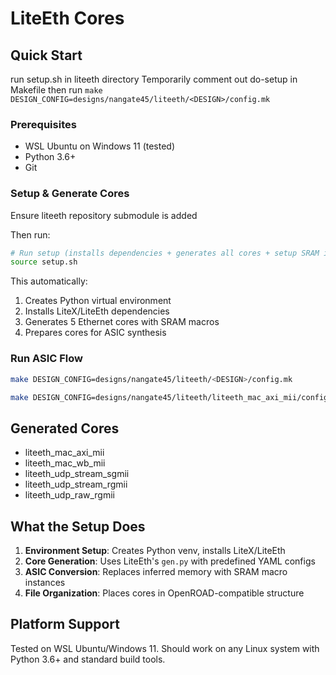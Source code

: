 # LiteEth Cores

## Quick Start

run setup.sh in liteeth directory
Temporarily comment out do-setup in Makefile
then run
`make DESIGN_CONFIG=designs/nangate45/liteeth/<DESIGN>/config.mk`


### Prerequisites
- WSL Ubuntu on Windows 11 (tested)
- Python 3.6+
- Git

### Setup & Generate Cores

Ensure liteeth repository submodule is added

Then run:
```bash
# Run setup (installs dependencies + generates all cores + setup SRAM instances)
source setup.sh
```

This automatically:
1. Creates Python virtual environment
2. Installs LiteX/LiteEth dependencies
3. Generates 5 Ethernet cores with SRAM macros
4. Prepares cores for ASIC synthesis

### Run ASIC Flow
```bash
make DESIGN_CONFIG=designs/nangate45/liteeth/<DESIGN>/config.mk

make DESIGN_CONFIG=designs/nangate45/liteeth/liteeth_mac_axi_mii/config.mk

```

## Generated Cores

- liteeth_mac_axi_mii
- liteeth_mac_wb_mii
- liteeth_udp_stream_sgmii
- liteeth_udp_stream_rgmii
- liteeth_udp_raw_rgmii

## What the Setup Does

1. **Environment Setup**: Creates Python venv, installs LiteX/LiteEth
2. **Core Generation**: Uses LiteEth's `gen.py` with predefined YAML configs
3. **ASIC Conversion**: Replaces inferred memory with SRAM macro instances
4. **File Organization**: Places cores in OpenROAD-compatible structure

## Platform Support

Tested on WSL Ubuntu/Windows 11. Should work on any Linux system with Python 3.6+ and standard build tools.

